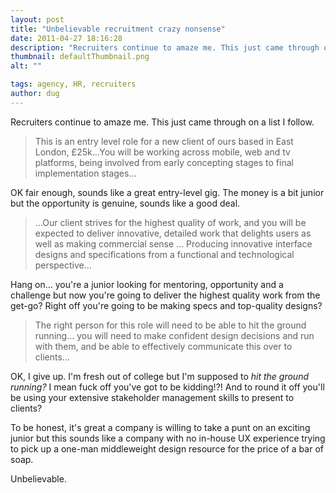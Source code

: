 ```yaml
---
layout: post
title: "Unbelievable recruitment crazy nonsense"
date: 2011-04-27 18:16:28
description: "Recruiters continue to amaze me. This just came through on a list I follow. This is an entry level role for a new client of ours based in East London, £25k&#8230;You will be working across mobile, web and tv platforms,&#8230;"
thumbnail: defaultThumbnail.png
alt: ""

tags: agency, HR, recruiters
author: dug
---
```


<p>Recruiters continue to amaze me. This just came through on a list I follow.</p>

<blockquote><p>This is an entry level role for a new client of ours based in East London, £25k...You will be working across mobile, web and tv platforms, being involved from early concepting stages to final implementation stages...</p></blockquote>

<p>OK fair enough, sounds like a great entry-level gig. The money is a bit junior but the opportunity is genuine, sounds like a good deal.</p>

<blockquote><p>...Our client strives for the highest quality of work, and you will be expected to deliver innovative, detailed work that delights users as well as making commercial sense ... Producing innovative interface designs and specifications from a functional and technological perspective...</p></blockquote>

<p>Hang on... you're a junior looking for mentoring, opportunity and a challenge but now you're going to deliver the highest quality work from the get-go? Right off you're going to be making specs and top-quality designs?</p>

<blockquote><p>The right person for this role will need to be able to hit the ground running... you will need to make confident design decisions and run with them, and be able to effectively communicate this over to clients...</p></blockquote>

<p><span class="caps">OK,</span> I give up. I'm fresh out of college but I'm supposed to <em>hit the ground running?</em> I mean fuck off you've got to be kidding!?! And to round it off you'll be using your extensive stakeholder management skills to present to clients?</p>

<p>To be honest, it's great a company is willing to take a punt on an exciting junior but this sounds like a company with no in-house UX experience trying to pick up a one-man middleweight design resource for the price of a bar of soap.</p>

<p>Unbelievable.</p>
